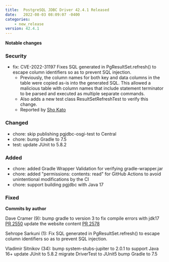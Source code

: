 ```yaml
---
title:  PostgreSQL JDBC Driver 42.4.1 Released
date:   2022-08-03 08:09:07 -0400
categories:
    - new_release
version: 42.4.1
---
```

**Notable changes**

### Security
- fix: CVE-2022-31197 Fixes SQL generated in PgResultSet.refresh() to escape column identifiers so as to prevent SQL injection.
  - Previously, the column names for both key and data columns in the table were copied as-is into the generated
  SQL. This allowed a malicious table with column names that include statement terminator to be parsed and
  executed as multiple separate commands.
  - Also adds a new test class ResultSetRefreshTest to verify this change.
  - Reported by [Sho Kato](https://github.com/kato-sho)
  
### Changed
- chore: skip publishing pgjdbc-osgi-test to Central
- chore: bump Gradle to 7.5
- test: update JUnit to 5.8.2

### Added
- chore: added Gradle Wrapper Validation for verifying gradle-wrapper.jar
- chore: added "permissions: contents: read" for GitHub Actions to avoid unintentional modifications by the CI
- chore: support building pgjdbc with Java 17

### Fixed


<!--more-->

**Commits by author**

Dave Cramer (9):
      bump gradle to version 3 to fix compile errors with jdk17 [PR 2550](https://github.com/pgjdbc/pgjdbc/pull/2550)
      update the website content [PR 2578](https://github.com/pgjdbc/pgjdbc/pull/2578)

Sehrope Sarkuni (1):
    Fix SQL generated in PgResultSet.refresh() to escape column identifiers so as to prevent SQL injection.

Vladimir Sitnikov (34):
    bump system-stubs-jupiter to 2.0.1 to support Java 16+
    update JUnit to 5.8.2
    migrate DriverTest to JUnit5
    bump Gradle to 7.5
    
